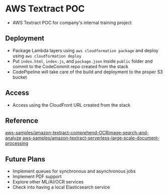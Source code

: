 # AWS Textract POC

- AWS Textract POC for company's internal training project

## Deployment
- Package Lambda layers using `aws cloudformation package` and deploy using `aws cloudformation deploy`
- Put `index.html`, `index.js`, and `package.json` inside `public` folder and commit to the CodeCommit repo created from the stack
- CodePipeline will take care of the build and deployment to the proper S3 bucket

## Access
- Access using the CloudFront URL created from the stack

## Reference
[aws-samples/amazon-textract-comprehend-OCRimage-search-and-analyze](https://github.com/aws-samples/amazon-textract-comprehend-OCRimage-search-and-analyze "OCRimage-analyze")
[aws-samples/amazon-textract-serverless-large-scale-document-processing](https://github.com/aws-samples/amazon-textract-serverless-large-scale-document-processing")


## Future Plans
- Implement queues for synchronous and asynchronous jobs
- Implement PDF support
- Explore other ML/AI/OCR services
- Check into having a local Elasticsearch service
